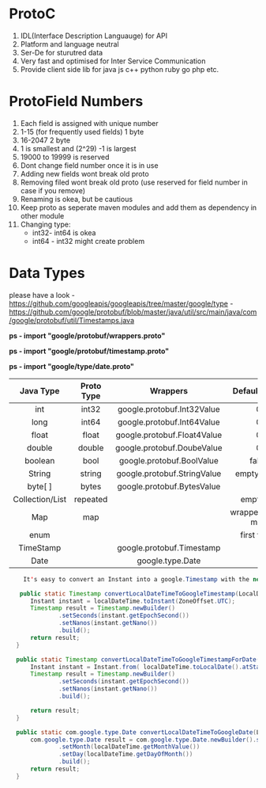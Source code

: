 # ProtoC

1. IDL(Interface Description Languauge) for API
1. Platform and language neutral
1. Ser-De for sturutred data
1. Very fast and optimised for Inter Service Communication
1. Provide client side lib for java js c++ python ruby go php etc.

# ProtoField Numbers 
1. Each field is assigned with unique number
1. 1-15 (for frequently used fields) 1 byte
1. 16-2047  2 byte
1. 1 is smallest and (2^29) -1 is largest
1. 19000 to 19999 is reserved
1. Dont change field number once it is in use
1. Adding new fields wont break old proto
1. Removing filed wont break old proto (use reserved for field number in case if you remove)
1. Renaming is okea, but be cautious
1. Keep proto as seperate maven modules and add them as dependency in other module
1. Changing type: 
      - int32- int64 is okea
      - int64 - int32 might create problem

# Data Types

 please have a look 
    -   https://github.com/googleapis/googleapis/tree/master/google/type
    -   https://github.com/google/protobuf/blob/master/java/util/src/main/java/com/google/protobuf/util/Timestamps.java
    
 **ps - import "google/protobuf/wrappers.proto"**
 
 **ps - import "google/protobuf/timestamp.proto"**
 
 **ps - import "google/type/date.proto"**
 
| Java Type   | Proto Type  | Wrappers        | Default Value|
|    :---:    |   :----:    |      :---:      |     :---:    |
|int            |int32       |google.protobuf.Int32Value |0 |
|long           |int64       |google.protobuf.Int64Value |0 |
|float          |float       |google.protobuf.Float4Value|0 | 
|double         |double      |google.protobuf.DoubeValue |0 |
|boolean        |bool        |google.protobuf.BoolValue  |false|
|String         |string      |google.protobuf.StringValue|empty string|
|byte[ ]         |bytes       |google.protobuf.BytesValue |  |
|Collection/List|repeated    || empty list|
|Map            |map         || wrapper/empty map|
|enum           |            || first value|
|TimeStamp      |            |google.protobuf.Timestamp  |  |
|Date           |            | google.type.Date          |  |



  ```java
      It's easy to convert an Instant into a google.Timestamp with the new Java8 time API

     public static Timestamp convertLocalDateTimeToGoogleTimestamp(LocalDateTime localDateTime) {
        Instant instant = localDateTime.toInstant(ZoneOffset.UTC);
        Timestamp result = Timestamp.newBuilder()
                .setSeconds(instant.getEpochSecond())
                .setNanos(instant.getNano())
                .build();
        return result;
    }

    public static Timestamp convertLocalDateTimeToGoogleTimestampForDate(LocalDateTime localDateTime) {
        Instant instant = Instant.from( localDateTime.toLocalDate().atStartOfDay().toInstant(ZoneOffset.UTC));
        Timestamp result = Timestamp.newBuilder()
                .setSeconds(instant.getEpochSecond())
                .setNanos(instant.getNano())
                .build();

        return result;
    }

    public static com.google.type.Date convertLocalDateTimeToGoogleDate(LocalDateTime localDateTime) {
        com.google.type.Date result = com.google.type.Date.newBuilder().setYear(localDateTime.getYear())
                .setMonth(localDateTime.getMonthValue())
                .setDay(localDateTime.getDayOfMonth())
                .build();
        return result;
    }

     
  ```
